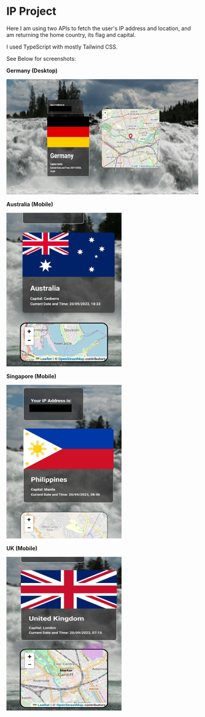 # IP Project

Here I am using two APIs to fetch the user's IP address and location, and am returning the home country, its flag and capital. 

I used TypeScript with mostly Tailwind CSS.

See Below for screenshots:

**Germany (Desktop)**
<!-- ![Germany](./src/assets/README/Germany.jpg) -->
<img src="./src/assets/README/germany.jpg" alt="Germany" width="500" height="300">

**Australia (Mobile)**
<!-- ![Australia](./src/assets/README/Australia.jpg) -->
<img src="./src/assets/README/Australia.jpg" alt="Australia" width="300" height="400">


**Singapore (Mobile)**
<!-- ![Singapore](./src/assets/README/Singapore.jpg) -->
<img src="./src/assets/README/Singapore.jpg" alt="Singapore" width="300" height="400">


**UK (Mobile)**
<!-- ![UK](./src/assets/README/UK.jpg) -->
<img src="./src/assets/README/UK.jpg" alt="UK" width="300" height="400">
